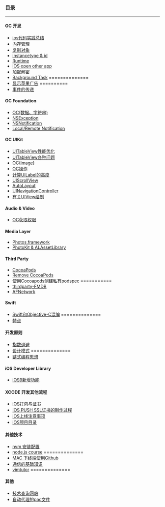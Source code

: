 ### 目录
------
#### OC 开发
 * [ios代码实践总结](files/ios代码实践总结.md) 
 * [内存管理](files/内存管理.md)
 * [复制对象](files/复制对象.md)
 * [instancetype & id](files/instancetype-id.md)
 * [Runtime](files/runtime.md)
 * [iOS open other app](files/ios_open_other_app.md)
 * [加密解密](files/encrypt-decrypt.md)
 * [Background Task](files/background-task.md)  ==============
 * [显示苹果广告](files/ios-iad.md) ==========
 * [事件的传递](files/事件的传递.md)


#### OC Foundation
 * [OC(数据、字符串)](files/oc（关于数据、字符串）.md)
 * [NSException](files/ios_nsexception.md)
 * [NSNotification](files/ios_nsnotification.md)
 * [Local/Remote Notification](files/ios-local-remote-notification.md)
 
#### OC UIKit
 * [UITableView性能优化](files/uitableview性能优化.md)
 * [UITableView各种问题](files/uitableview.md)
 * [OC(Image)](files/oc_image.md)
 * [OC操作](files/oc_operation.md)
 * [计算UILabel的高度](files/uilabel-height.md)
 * [UIScrollView](files/ios_uiscrollview.md)
 * [AutoLayout](files/autolayout.md)
 * [UINavigationController](files/uinavigationcontroller.md)
 * [有关UIView绘制](files/ios-uiview-layout.md)


#### Audio & Video
 * [OC获取权限](files/oc_get_authorization.md)
 
#### Media Layer
 * [Photos.framework](files/oc-photos-framework.md)
 * [PhotoKit & ALAssetLibrary](files/oc-photokit-alassetlibrary.md)

#### Third Party
 * [CocoaPods](files/cocoapods.md)
 * [Remove CocoaPods](files/remove-cocoapods.md)
 * [使用Cocoapods创建私有podspec](files/cocoapods-podspec.md) ===========
 * [thirdparty-FMDB](files/thirdparty-fmdb.md)
 * [AFNetwork](files/thridparty-afnetwork.md)
 
#### Swift
 * [Swift和Objective-C混编](files/mix-and-match.md) ==============
 * [特点](files/swift-feature.md)

#### 开发原则
 * [指数退避](files/指数退避.md)
 * [设计模式](files/pattern.md)   ==============
 * [链式编程思想](files/chained.md)
 

#### iOS Developer Library
 * [iOS9新增功能](files/ios_developer_library_--_ios9.md)


#### XCODE 开发其他流程
 * [iOS打包与证书](files/ios打包与证书制作.md)
 * [IOS PUSH SSL证书的制作过程](files/ios_push_ssl.md)
 * [iOS上线注意事项](files/线上发包审核.md)
 * [iOS项目目录](files/ios_project_directory.md)
 
 
#### 其他技术
 * [nvm 安装配置](files/nodejs-nvm.md)
 * [node.js course](files/nodejs-course.md)     ==============
 * [MAC 下终端使用Github](files/mac_github_terminal.md) 
 * [通信的基础知识](files/通信的基础知识.md)
 * [vimtutor](files/vimtutor.md)   ==============
 
 
#### 其他
 * [技术查询网站](files/skill-search.md)
 * [自动代理的pac文件](otherfiles/autoproxy/)
 


